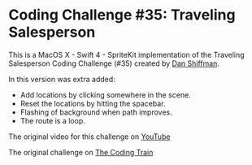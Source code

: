 # Coding Challenge #35: Traveling Salesperson

This is a MacOS X - Swift 4 - SpriteKit implementation of the Traveling Salesperson Coding Challenge (#35) created by [Dan Shiffman](http://shiffman.net/).

In this version was extra added:

- Add locations by clicking somewhere in the scene.
- Reset the locations by hitting the spacebar.
- Flashing of background when path improves.
- The route is a loop.

The original video for this challenge on [YouTube](https://www.youtube.com/watch?v=BAejnwN4Ccw)

The original challenge on [The Coding Train](http://thecodingtrain.com/CodingChallenges/35.1-tsp.html)
